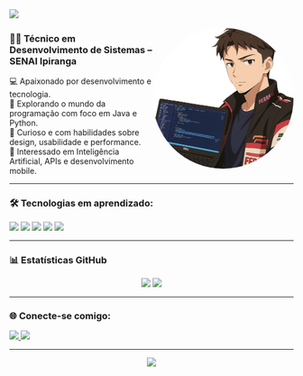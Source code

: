 <img src="https://capsule-render.vercel.app/api?type=waving&color=8B0000&height=100&section=header&text=Olá,%20eu%20sou%20Henzo%20Falconi!&fontSize=25&fontAlign=50&fontColor=ffffff" />

<img 
  src="https://raw.githubusercontent.com/HenzoFalconi/HenzoFalconii/refs/heads/main/image-removebg-preview (13).png" 
  alt="Henzo Avatar" 
  height="250" 
  width="250" 
  style="border-radius: 50%; object-fit: cover;" 
  align="right"
/>

### 👨‍💻 Técnico em Desenvolvimento de Sistemas – SENAI Ipiranga

💻 Apaixonado por desenvolvimento e tecnologia.<br>
🚀 Explorando o mundo da programação com foco em Java e Python.<br>
🎨 Curioso e com habilidades sobre design, usabilidade e performance.<br>
🤖 Interessado em Inteligência Artificial, APIs e desenvolvimento mobile.<br>

---

### 🛠 Tecnologias em aprendizado:

<p>
  <img src="https://cdn.jsdelivr.net/gh/devicons/devicon/icons/java/java-original.svg" width="40"/>
  <img src="https://cdn.jsdelivr.net/gh/devicons/devicon/icons/python/python-original.svg" width="40"/>
  <img src="https://cdn.jsdelivr.net/gh/devicons/devicon/icons/javascript/javascript-original.svg" width="40"/>
  <img src="https://cdn.jsdelivr.net/gh/devicons/devicon/icons/html5/html5-original.svg" width="40"/>
  <img src="https://cdn.jsdelivr.net/gh/devicons/devicon/icons/css3/css3-original.svg" width="40"/>
</p>

---

### 📊 Estatísticas GitHub

<p align="center">
  <img height="160em" src="https://github-readme-stats.vercel.app/api?username=HenzoFalconi&show_icons=true&theme=dark&icon_color=ff4500&text_color=ffffff&title_color=ff6347&bg_color=00000000&hide_title=true"/>
  <img height="150em" src="https://github-readme-stats.vercel.app/api/top-langs/?username=HenzoFalconi&layout=compact&theme=dark&text_color=ffffff&title_color=ff6347&bg_color=00000000&cache_seconds=10&cache=clear"/>
</p>

---

### 🌐 Conecte-se comigo:

<p>
  <a href="https://www.linkedin.com/in/henzo-falconi-aaa70826a/" target="_blank">
    <img src="https://img.shields.io/badge/LinkedIn-B22222?style=for-the-badge&logo=linkedin&logoColor=white"/>
  </a>
  <a href="https://www.instagram.com/hzfalconi/" target="_blank">
    <img src="https://img.shields.io/badge/Instagram-8B0000?style=for-the-badge&logo=instagram&logoColor=white"/>
  </a>
</p>

---

<p align="center">
  <img src="https://capsule-render.vercel.app/api?section=footer&type=waving&color=8B0000&height=100"/>
</p>
